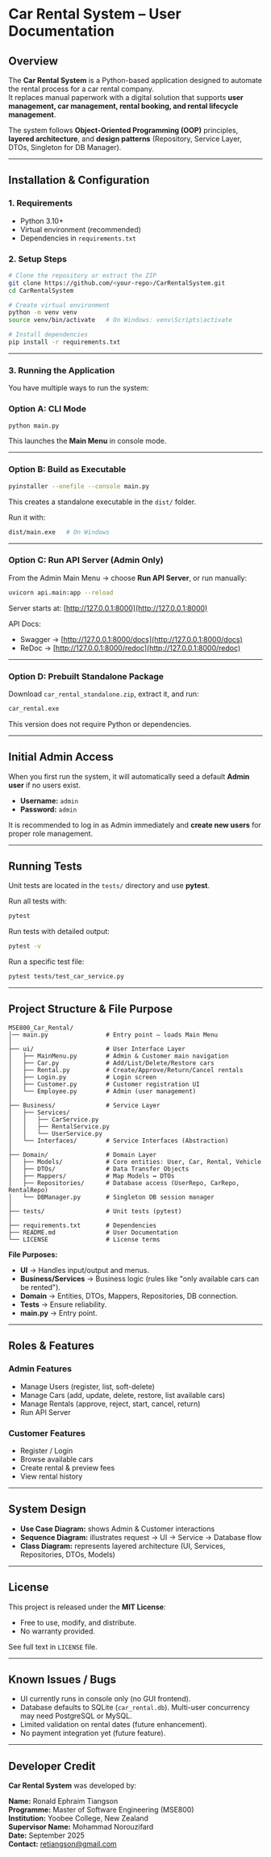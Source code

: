 # Car Rental System – User Documentation  

## Overview  
The **Car Rental System** is a Python-based application designed to automate the rental process for a car rental company.  
It replaces manual paperwork with a digital solution that supports **user management, car management, rental booking, and rental lifecycle management**.  

The system follows **Object-Oriented Programming (OOP)** principles, **layered architecture**, and **design patterns** (Repository, Service Layer, DTOs, Singleton for DB Manager).  

---

## Installation & Configuration

### 1. Requirements

* Python 3.10+
* Virtual environment (recommended)
* Dependencies in `requirements.txt`

### 2. Setup Steps

```bash
# Clone the repository or extract the ZIP
git clone https://github.com/<your-repo>/CarRentalSystem.git
cd CarRentalSystem

# Create virtual environment
python -m venv venv
source venv/bin/activate   # On Windows: venv\Scripts\activate

# Install dependencies
pip install -r requirements.txt
```

---

### 3. Running the Application

You have multiple ways to run the system:

### **Option A: CLI Mode**

```bash
python main.py
```

This launches the **Main Menu** in console mode.

---

### **Option B: Build as Executable**

```bash
pyinstaller --onefile --console main.py
```

This creates a standalone executable in the `dist/` folder.

Run it with:

```bash
dist/main.exe   # On Windows
```

---

### **Option C: Run API Server (Admin Only)**

From the Admin Main Menu → choose **Run API Server**, or run manually:

```bash
uvicorn api.main:app --reload
```

Server starts at: [http://127.0.0.1:8000](http://127.0.0.1:8000)

API Docs:

* Swagger → [http://127.0.0.1:8000/docs](http://127.0.0.1:8000/docs)
* ReDoc → [http://127.0.0.1:8000/redoc](http://127.0.0.1:8000/redoc)

---

### **Option D: Prebuilt Standalone Package**

Download `car_rental_standalone.zip`, extract it, and run:

```bash
car_rental.exe
```

This version does not require Python or dependencies.

---

## Initial Admin Access

When you first run the system, it will automatically seed a default **Admin user** if no users exist.

* **Username:** `admin`
* **Password:** `admin`

It is recommended to log in as Admin immediately and **create new users** for proper role management.

---

## Running Tests

Unit tests are located in the `tests/` directory and use **pytest**.

Run all tests with:

```bash
pytest
```

Run tests with detailed output:

```bash
pytest -v
```

Run a specific test file:

```bash
pytest tests/test_car_service.py
```
---

## Project Structure & File Purpose  

```
MSE800_Car_Rental/
│── main.py                # Entry point – loads Main Menu
│
├── ui/                    # User Interface Layer
│   ├── MainMenu.py        # Admin & Customer main navigation
│   ├── Car.py             # Add/List/Delete/Restore cars
│   ├── Rental.py          # Create/Approve/Return/Cancel rentals
│   ├── Login.py           # Login screen
│   ├── Customer.py        # Customer registration UI
│   └── Employee.py        # Admin (user management)
│
├── Business/              # Service Layer
│   ├── Services/
│   │   ├── CarService.py
│   │   ├── RentalService.py
│   │   └── UserService.py
│   └── Interfaces/        # Service Interfaces (Abstraction)
│
├── Domain/                # Domain Layer
│   ├── Models/            # Core entities: User, Car, Rental, Vehicle
│   ├── DTOs/              # Data Transfer Objects
│   ├── Mappers/           # Map Models ↔ DTOs
│   ├── Repositories/      # Database access (UserRepo, CarRepo, RentalRepo)
│   └── DBManager.py       # Singleton DB session manager
│
├── tests/                 # Unit tests (pytest)
│
├── requirements.txt       # Dependencies
├── README.md              # User Documentation
└── LICENSE                # License terms
```

**File Purposes:**  
- **UI** → Handles input/output and menus.  
- **Business/Services** → Business logic (rules like "only available cars can be rented").  
- **Domain** → Entities, DTOs, Mappers, Repositories, DB connection.  
- **Tests** → Ensure reliability.  
- **main.py** → Entry point.  

---

## Roles & Features  

### Admin Features  
- Manage Users (register, list, soft-delete)  
- Manage Cars (add, update, delete, restore, list available cars)  
- Manage Rentals (approve, reject, start, cancel, return)  
- Run API Server  

### Customer Features  
- Register / Login  
- Browse available cars  
- Create rental & preview fees  
- View rental history  

---

## System Design  

- **Use Case Diagram:** shows Admin & Customer interactions  
- **Sequence Diagram:** illustrates request → UI → Service → Database flow  
- **Class Diagram:** represents layered architecture (UI, Services, Repositories, DTOs, Models)  

---

## License  

This project is released under the **MIT License**:  
- Free to use, modify, and distribute.  
- No warranty provided.  

See full text in `LICENSE` file.  

---

## Known Issues / Bugs  

- UI currently runs in console only (no GUI frontend).  
- Database defaults to SQLite (`car_rental.db`). Multi-user concurrency may need PostgreSQL or MySQL.  
- Limited validation on rental dates (future enhancement).  
- No payment integration yet (future feature).  

---

## Developer Credit  

**Car Rental System** was developed by:  

**Name:** Ronald Ephraim Tiangson  
**Programme:** Master of Software Engineering (MSE800)  
**Institution:** Yoobee College, New Zealand  
**Supervisor Name:** Mohammad Norouzifard  
**Date:** September 2025  
**Contact:** retiangson@gmail.com
